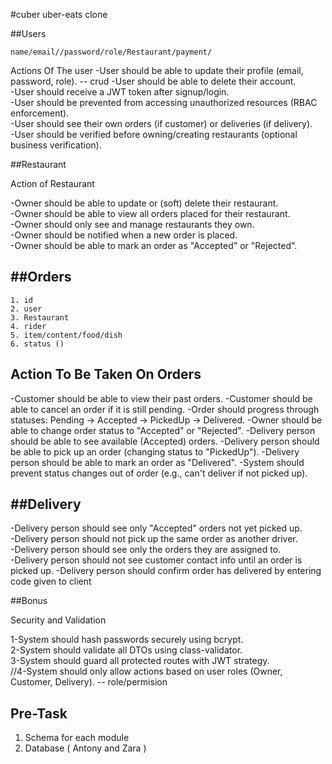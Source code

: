 #cuber
uber-eats clone

##Users

`name/email//password/role/Restaurant/payment/`

Actions Of The user
-User should be able to update their profile (email, password, role).   -- crud
-User should be able to delete their account.  
-User should receive a JWT token after signup/login.  
-User should be prevented from accessing unauthorized resources (RBAC enforcement).  
-User should see their own orders (if customer) or deliveries (if delivery).  
-User should be verified before owning/creating restaurants (optional business verification).

##Restaurant

Action of  Restaurant


-Owner should be able to update or (soft) delete their restaurant.  
-Owner should be able to view all orders placed for their restaurant.  
-Owner should only see and manage restaurants they own.  
-Owner should be notified when a new order is placed.  
-Owner should be able to mark an order as "Accepted" or "Rejected".

##Orders
-----
    1. id
    2. user
    3. Restaurant
    4. rider
    5. item/content/food/dish
    6. status ()

Action To Be Taken On Orders
-----------------------
-Customer should be able to view their past orders.
-Customer should be able to cancel an order if it is still pending.
-Order should progress through statuses: Pending → Accepted → PickedUp → Delivered.
-Owner should be able to change order status to "Accepted" or "Rejected".
-Delivery person should be able to see available (Accepted) orders.
-Delivery person should be able to pick up an order (changing status to "PickedUp").
-Delivery person should be able to mark an order as "Delivered".
-System should prevent status changes out of order (e.g., can't deliver if not picked up).

##Delivery
------

-Delivery person should see only "Accepted" orders not yet picked up.  
-Delivery person should not pick up the same order as another driver.  
-Delivery person should see only the orders they are assigned to.  
-Delivery person should not see customer contact info until an order is picked up.
-Delivery person should confirm order has delivered by entering code given to client

##Bonus

Security and Validation

1-System should hash passwords securely using bcrypt.  
2-System should validate all DTOs using class-validator.  
3-System should guard all protected routes with JWT strategy.  
//4-System should only allow actions based on user roles (Owner, Customer, Delivery). -- role/permision


Pre-Task 
------
1. Schema for each module
2. Database ( Antony and Zara )